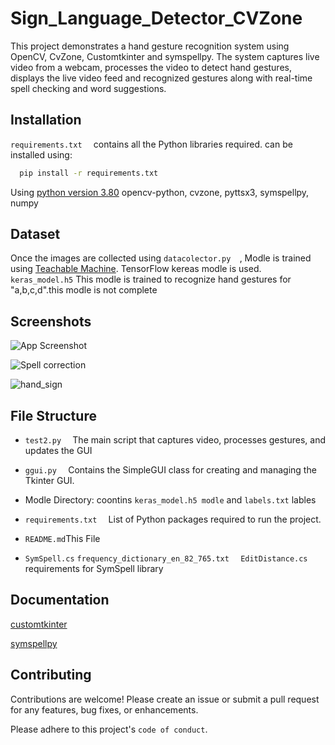 
# Sign_Language_Detector_CVZone

This project demonstrates a hand gesture recognition system using OpenCV, CvZone, Customtkinter and symspellpy. The system captures live video from a webcam, processes the video to detect hand gestures, displays the live video feed and recognized gestures along with real-time spell checking and word suggestions.


## Installation

```requirements.txt  ```
contains all the Python libraries required.
can be installed using:
```bash
  pip install -r requirements.txt
```
Using 
[python version 3.80](https://www.python.org/downloads/release/python-380/)
opencv-python, cvzone, pyttsx3,
   symspellpy,
   numpy

    
## Dataset

Once the images are collected using ```datacolector.py  ```, Modle is trained using 
[Teachable Machine](https://teachablemachine.withgoogle.com/). TensorFlow kereas modle is used.
```keras_model.h5``` 
This modle is trained to recognize hand gestures for "a,b,c,d".this modle is not complete 
## Screenshots

![App Screenshot](https://github.com/indrajitdeshmukh12345/Sign-language-/assets/46133820/7e6d0aa5-cfbf-4f45-8c6c-551a8c3f783a
)

![Spell correction](https://github.com/indrajitdeshmukh12345/Sign-language-/assets/46133820/88c0e4de-7b59-479a-9559-0873051a7fef)

![hand_sign](https://github.com/indrajitdeshmukh12345/Sign-language-/assets/46133820/c3576f1a-c74c-4172-8d10-3a219bb6e20c)


## File Structure

- ```test2.py  ``` The main script that captures video, processes gestures, and updates the GUI
- ```ggui.py  ``` Contains the SimpleGUI class for creating and managing the Tkinter GUI.
- Modle Directory: coontins ```keras_model.h5 modle``` and ```labels.txt``` lables 
- ```requirements.txt  ``` List of Python packages required to run the project.
- ```README.md```This File

- ```SymSpell.cs``` ```frequency_dictionary_en_82_765.txt ``` ``` EditDistance.cs``` requirements for SymSpell library 
## Documentation

[customtkinter](https://customtkinter.tomschimansky.com/documentation/)

[symspellpy](https://symspellpy.readthedocs.io/en/latest/api/index.html)

## Contributing

Contributions are welcome! Please create an issue or submit a pull request for any features, bug fixes, or enhancements.

Please adhere to this project's `code of conduct`.


